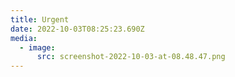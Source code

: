 ```yaml
---
title: Urgent
date: 2022-10-03T08:25:23.690Z
media:
  - image:
      src: screenshot-2022-10-03-at-08.48.47.png
---
```

